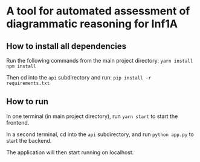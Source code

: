 # A tool for automated assessment of diagrammatic reasoning for Inf1A

## How to install all dependencies

Run the following commands from the main project directory:
`yarn install`
`npm install`

Then cd into the `api` subdirectory and run:
`pip install -r requirements.txt`

## How to run

In one terminal (in main project directory), run `yarn start` to start the frontend.

In a second terminal, cd into the `api` subdirectory, and run `python app.py` to start the backend.

The application will then start running on localhost.
